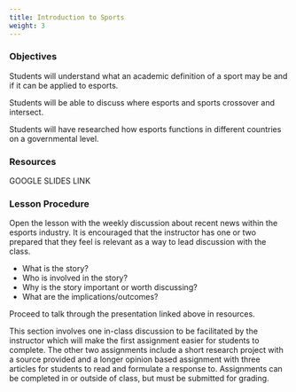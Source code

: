 ```yaml
---
title: Introduction to Sports
weight: 3
---
```

### O﻿bjectives

S﻿tudents will understand what an academic definition of a sport may be and if it can be applied to esports. 

S﻿tudents will be able to discuss where esports and sports crossover and intersect. 

Students will have researched how esports functions in different countries on a governmental level. 

### R﻿esources

G﻿OOGLE SLIDES LINK

### L﻿esson Procedure

O﻿pen the lesson with the weekly discussion about recent news within the esports industry. It is encouraged that the instructor has one or two prepared that they feel is relevant as a way to lead discussion with the class. 

* W﻿hat is the story?
* W﻿ho is involved in the story?
* W﻿hy is the story important or worth discussing?
* W﻿hat are the implications/outcomes?

Proceed to talk through the presentation linked above in resources. 

T﻿his section involves one in-class discussion to be facilitated by the instructor which will make the first assignment easier for students to complete. The other two assignments include a short research project with a source provided and a longer opinion based assignment with three articles for students to read and formulate a response to. Assignments can be completed in or outside of class, but must be submitted for grading.